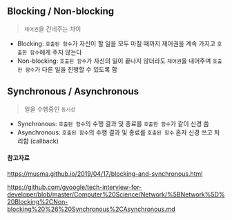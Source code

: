 ## Blocking / Non-blocking

> `제어권`을 건네주는 차이

- Blocking: `호출된 함수`가 자신이 할 일을 모두 마칠 때까지 제어권을 계속 가지고 `호출한 함수`에게 주지 않는다
- Non-blocking: `호출된 함수`가 자신의 일이 끝나지 않더라도 `제어권`을 내어주며 `호출한 함수`가 다른 일을 진행할 수 있도록 함



## Synchronous / Asynchronous

> 일을 수행중인 `동시성`

- Synchronous: `호출된 함수`의 수행 결과 및 종료를 `호출한 함수`가 같이 신경 씀
- Asynchronous: `호출된 함수`의 수행 결과 및 종료를 `호출된 함수` 혼자 신경 쓰고 처리함 (callback)





#### 참고자료

https://musma.github.io/2019/04/17/blocking-and-synchronous.html

https://github.com/gyoogle/tech-interview-for-developer/blob/master/Computer%20Science/Network/%5BNetwork%5D%20Blocking%2CNon-blocking%20%26%20Synchronous%2CAsynchronous.md
